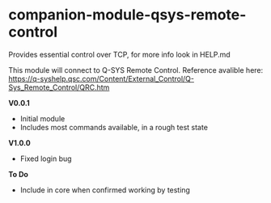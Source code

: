 # companion-module-qsys-remote-control

Provides essential control over TCP, for more info look in HELP.md

This module will connect to Q-SYS Remote Control.
Reference avalible here: https://q-syshelp.qsc.com/Content/External_Control/Q-Sys_Remote_Control/QRC.htm

**V0.0.1** 
* Initial module
* Includes most commands available, in a rough test state

**V1.0.0**
* Fixed login bug

**To Do**
* Include in core when confirmed working by testing